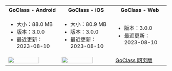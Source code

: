 <table>
  <colgroup>
    <col>
    <col>
    <col>
  </colgroup>
<tbody><tr>
<th>GoClass - <b>Android</b></th>
<th>GoClass - <b>iOS</b></th>
<th>GoClass - <b>Web</b></th>
</tr>
<tr>
<td><ul><li>大小：88.0 MB</li><li>版本：3.0.0</li><li>最近更新：2023-08-10</li></ul></td>
<td><ul><li>大小：80.9 MB</li><li>版本：3.0.0</li><li>最近更新：2023-08-10</li></ul></td>
<td><ul><li>版本：3.0.0</li><li>最近更新：2023-08-10</li></ul></td>
</tr>
<tr>
<td><a href="https://storage.zego.im/GoClass/goclass.apk" target="_blank" title="手机扫码体验，或点击图片跳转。"><img src="/Pics/GoClass/GoClass_App_android.png" width="80%"></a></td>
<td><a href="https://apps.apple.com/cn/app/go%E8%AF%BE%E5%A0%82/id6452721710" target="_blank" title="手机扫码体验，或点击图片跳转。"><img src="/Pics/GoClass/GoClass_App_ios.png" width="80%"></a></td>
<td><a href="https://goclass.zego.im/#/login" class="md-btn-primary important" target="_blank" title="点击按钮跳转。"><span class="text">GoClass 网页版</span></a></td>
</tr>
</tbody></table>
